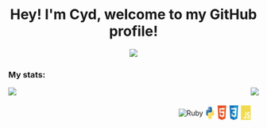 <h1 align="center"> Hey! I'm Cyd, welcome to my GitHub profile! </h1>
<p align="center"> <img src="https://i.pinimg.com/600x315/56/4c/fe/564cfee69ccf032eb54718d523c14d3d.jpg" width="100"> </p>


<h3 align="left">My stats:</h3>
<div style="display: inline;">
    <img height="154em" src="https://github-readme-stats.vercel.app/api?username=cydlos&count_private=true?&bg_color=C6DDF0&text_color=39393A&title_color=353D2F"></a> 	<img height="154em" align="right"src="https://github-readme-stats.vercel.app/api/top-langs/?username=cydlos&layout=compact&bg_color=C6DDF0&text_color=39393A&title_color=353D2F"></a>
</div>

<div style="display: inline_block" align="right"><br>
  <img align="center" alt="Ruby" height="30" width="20" src="https://cdn.jsdelivr.net/gh/devicons/devicon/icons/ruby/ruby-original.svg">
  <img align="center" alt="CSS" height="30" width="20" src="https://raw.githubusercontent.com/devicons/devicon/master/icons/python/python-original.svg"> 
  <img align="center" alt="HTML" height="30" width="20" src="https://raw.githubusercontent.com/devicons/devicon/master/icons/html5/html5-original.svg">
  <img align="center" alt="CSS" height="30" width="20" src="https://raw.githubusercontent.com/devicons/devicon/master/icons/css3/css3-original.svg"> 
  <img align="center" alt="JS" height="30" width="20" src="https://raw.githubusercontent.com/devicons/devicon/master/icons/javascript/javascript-plain.svg">
</div>
  
